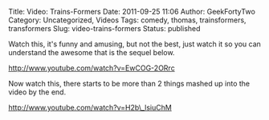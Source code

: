 Title: Video: Trains-Formers
Date: 2011-09-25 11:06
Author: GeekFortyTwo
Category: Uncategorized, Videos
Tags: comedy, thomas, trainsformers, transformers
Slug: video-trains-formers
Status: published

Watch this, it's funny and amusing, but not the best, just watch it so
you can understand the awesome that is the sequel below.

http://www.youtube.com/watch?v=EwCOG-2ORrc

<!--more-->  
Now watch this, there starts to be more than 2 things mashed up into the
video by the end.

http://www.youtube.com/watch?v=H2b\_lsiuChM
